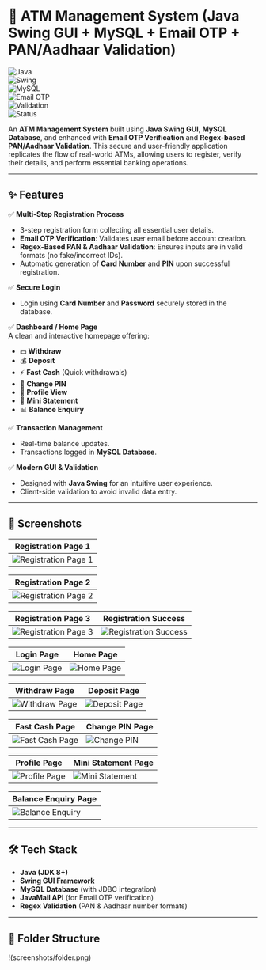 # 🏦 ATM Management System (Java Swing GUI + MySQL + Email OTP + PAN/Aadhaar Validation)

![Java](https://img.shields.io/badge/Java-ED8B00?style=for-the-badge&logo=java&logoColor=white)  
![Swing](https://img.shields.io/badge/Swing-GUI-blue?style=for-the-badge)  
![MySQL](https://img.shields.io/badge/Database-MySQL-4479A1?style=for-the-badge&logo=mysql&logoColor=white)  
![Email OTP](https://img.shields.io/badge/Email-OTP-yellow?style=for-the-badge)  
![Validation](https://img.shields.io/badge/Input-Validation-green?style=for-the-badge)  
![Status](https://img.shields.io/badge/Project-Completed-brightgreen?style=for-the-badge)  

An **ATM Management System** built using **Java Swing GUI**, **MySQL Database**, and enhanced with **Email OTP Verification** and **Regex-based PAN/Aadhaar Validation**. This secure and user-friendly application replicates the flow of real-world ATMs, allowing users to register, verify their details, and perform essential banking operations.  

---

## ✨ Features

✅ **Multi-Step Registration Process**  
- 3-step registration form collecting all essential user details.  
- **Email OTP Verification**: Validates user email before account creation.  
- **Regex-Based PAN & Aadhaar Validation**: Ensures inputs are in valid formats (no fake/incorrect IDs).  
- Automatic generation of **Card Number** and **PIN** upon successful registration.  

✅ **Secure Login**  
- Login using **Card Number** and **Password** securely stored in the database.  

✅ **Dashboard / Home Page**  
A clean and interactive homepage offering:  
- 💵 **Withdraw**  
- 💰 **Deposit**  
- ⚡ **Fast Cash** (Quick withdrawals)  
- 🔑 **Change PIN**  
- 👤 **Profile View**  
- 🧾 **Mini Statement**  
- 📊 **Balance Enquiry**  

✅ **Transaction Management**  
- Real-time balance updates.  
- Transactions logged in **MySQL Database**.  

✅ **Modern GUI & Validation**  
- Designed with **Java Swing** for an intuitive user experience.  
- Client-side validation to avoid invalid data entry.  

---

## 📸 Screenshots

| **Registration Page 1**               
|----------------------------------------
| ![Registration Page 1](screenshots/registration1.png) 

| **Registration Page 2**               |
|----------------------------------------|
| ![Registration Page 2](screenshots/registration2.png) 

| **Registration Page 3**               | **Registration Success**                 |
|-----------------------------------------|------------------------------------------|
| ![Registration Page 3](screenshots/registration3.png) | ![Registration Success](screenshots/registration_success.png) |

| **Login Page**                         | **Home Page**                           |
|-----------------------------------------|------------------------------------------|
| ![Login Page](screenshots/login.png)    | ![Home Page](screenshots/home.png)      |

| **Withdraw Page**                      | **Deposit Page**                        |
|-----------------------------------------|------------------------------------------|
| ![Withdraw Page](screenshots/withdraw.png) | ![Deposit Page](screenshots/deposit.png) |

| **Fast Cash Page**                     | **Change PIN Page**                     |
|-----------------------------------------|------------------------------------------|
| ![Fast Cash Page](screenshots/fastcash.png) | ![Change PIN](screenshots/changepin.png) |

| **Profile Page**                        | **Mini Statement Page**                 |
|------------------------------------------|------------------------------------------|
| ![Profile Page](screenshots/profile.png) | ![Mini Statement](screenshots/ministatement.png) |

| **Balance Enquiry Page**               |             
|-----------------------------------------|
| ![Balance Enquiry](screenshots/balance.png) 


---

## 🛠️ Tech Stack

- **Java (JDK 8+)**
- **Swing GUI Framework**
- **MySQL Database** (with JDBC integration)
- **JavaMail API** (for Email OTP verification)
- **Regex Validation** (PAN & Aadhaar number formats)

---

## 📂 Folder Structure

!(screenshots/folder.png) 
